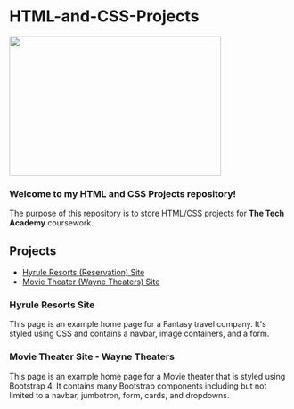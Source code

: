 # HTML-and-CSS-Projects
<img src="https://twincitycourses.com/wp-content/uploads/2018/06/twincityhtmlcss.jpg" width="380" height="250">

### Welcome to my HTML and CSS Projects repository!

The purpose of this repository is to store HTML/CSS projects for **The Tech Academy** coursework.

## Projects

* [Hyrule Resorts (Reservation) Site](https://github.com/tbon27/HTML-CSS-Projects/tree/main/Resort-Project)
* [Movie Theater (Wayne Theaters) Site](https://github.com/tbon27/HTML-CSS-Projects/tree/main/Movie-Theater-Project)

### Hyrule Resorts Site
This page is an example home page for a Fantasy travel company. It's styled using CSS and contains a navbar, image containers, and a form.
### Movie Theater Site - Wayne Theaters
This page is an example home page for a Movie theater that is styled using Bootstrap 4. It contains many Bootstrap components including but not limited to a navbar, jumbotron, form, cards, and dropdowns.

